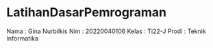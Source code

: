 # LatihanDasarPemrograman

Nama : Gina Nurbilkis
Nim    : 20220040106
Kelas  : Ti22-J
Prodi  : Teknik Informatika

